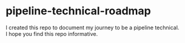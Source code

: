# pipeline-technical-roadmap

I created this repo to document my journey to be a pipeline technical. <br>
I hope you find this repo informative. <br>
